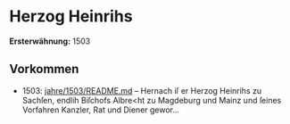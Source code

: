 # Herzog Heinrihs

**Ersterwähnung:** 1503

## Vorkommen
- 1503: [jahre/1503/README.md](../jahre/1503/README.md) – Hernach iſ er Herzog Heinrihs zu Sachſen,
endlih Biſchofs Albre<ht zu Magdeburg und Mainz und
ſeines Vorfahren Kanzler, Rat und Diener gewor...
